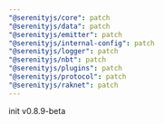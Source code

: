 ```yaml
---
"@serenityjs/core": patch
"@serenityjs/data": patch
"@serenityjs/emitter": patch
"@serenityjs/internal-config": patch
"@serenityjs/logger": patch
"@serenityjs/nbt": patch
"@serenityjs/plugins": patch
"@serenityjs/protocol": patch
"@serenityjs/raknet": patch
---
```


init v0.8.9-beta
